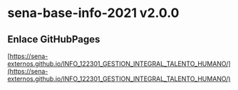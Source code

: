 # **sena-base-info-2021 v2.0.0**

## **Enlace GitHubPages**

[https://sena-externos.github.io/INFO_122301_GESTION_INTEGRAL_TALENTO_HUMANO/](https://sena-externos.github.io/INFO_122301_GESTION_INTEGRAL_TALENTO_HUMANO/)

#
